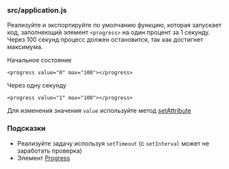 ### src/application.js

Реализуйте и экспортируйте по умолчанию функцию, которая запускает код, заполняющий элемент `<progress>` на один процент за 1 секунду. Через 100 секунд процесс должен остановится, так как достигнет максимума.

Начальное состояние

```
<progress value="0" max="100"></progress>

```

Через одну секунду

```
<progress value="1" max="100"></progress>

```

Для изменения значения `value` используйте метод [setAttribute](https://developer.mozilla.org/en-US/docs/Web/API/Element/setAttribute)

### Подсказки

-   Реализуйте задачу используя `setTimeout` (с `setInterval` может не заработать проверка)
-   Элемент [Progress](https://developer.mozilla.org/en-US/docs/Web/HTML/Element/progress)